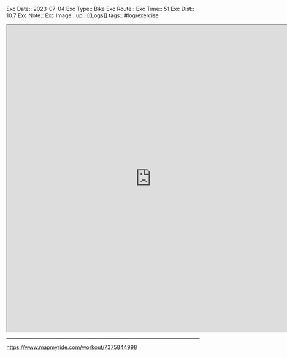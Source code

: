 Exc Date::  2023-07-04
Exc Type:: Bike
Exc Route:: 
Exc Time:: 51
Exc Dist:: 10.7
Exc Note:: 
Exc Image:: 
up:: [[Logs]]
tags:: #log/exercise 

<iframe height=800 width=750 src="https://www.mapmyride.com/workout/7375844998"></iframe>

---



https://www.mapmyride.com/workout/7375844998